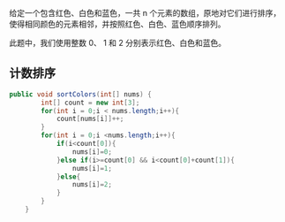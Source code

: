 给定一个包含红色、白色和蓝色，一共 n 个元素的数组，原地对它们进行排序，使得相同颜色的元素相邻，并按照红色、白色、蓝色顺序排列。

此题中，我们使用整数 0、 1 和 2 分别表示红色、白色和蓝色。

## 计数排序

```Java
public void sortColors(int[] nums) {
        int[] count = new int[3];
        for(int i = 0;i < nums.length;i++){
            count[nums[i]]++;
        }
        for(int i = 0;i <nums.length;i++){
            if(i<count[0]){
                nums[i]=0;
            }else if(i>=count[0] && i<count[0]+count[1]){
                nums[i]=1;
            }else{
                nums[i]=2;
            }
        }
    }
```
